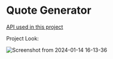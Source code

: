 # Quote Generator

[API used in this project](https://github.com/lukePeavey/quotable)

Project Look:

![Screenshot from 2024-01-14 16-13-36](https://github.com/ItsAnkitPatel/20-Javascript-Projects/assets/83267083/d3c13804-52d3-4610-a65c-a6ee46d3f247)
